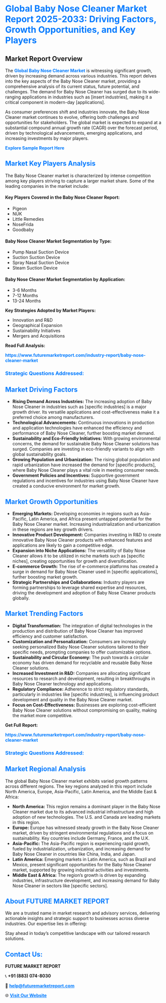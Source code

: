 <h1 style="color: #007BFF;">Global Baby Nose Cleaner Market Report 2025-2033: Driving Factors, Growth Opportunities, and Key Players</h1>

<section id="overview">
<h2>Market Report Overview</h2>
<p>The <a href="https://www.futuremarketreport.com/industry-report/baby-nose-cleaner-market" style="color: #007BFF; text-decoration: none;"><strong>Global Baby Nose Cleaner Market</strong></a> is witnessing significant growth, driven by increasing demand across various industries. This report delves into the key aspects of the Baby Nose Cleaner market, providing a comprehensive analysis of its current status, future potential, and challenges. The demand for Baby Nose Cleaner has surged due to its wide-ranging applications in industries such as [insert industries], making it a critical component in modern-day [applications].</p>
<p>As consumer preferences shift and industries innovate, the Baby Nose Cleaner market continues to evolve, offering both challenges and opportunities for stakeholders. The global market is expected to expand at a substantial compound annual growth rate (CAGR) over the forecast period, driven by technological advancements, emerging applications, and increasing investments by major players.</p>
</section>

<section id="overview">
<p><a href="https://www.futuremarketreport.com/request-sample/reportId=54801" style="color: #007BFF; text-decoration: none;"><strong>Explore Sample Report Here</strong></a></p>
</section>

<section id="key-players">
<h2 style="color: #007BFF;">Market Key Players Analysis</h2>
<p>The Baby Nose Cleaner market is characterized by intense competition among key players striving to capture a larger market share. Some of the leading companies in the market include:</p>
<h4>Key Players Covered in the Baby Nose Cleaner Report:</h4>
<ul><li>Pigeon</li><li>NUK</li><li>Little Remedies</li><li>NoseFrida</li><li>Goodbaby</li></ul>
<h4>Baby Nose Cleaner Market Segmentation by Type:</h4>
<ul><li>Pump Nasal Suction Device</li><li>Suction Suction Device</li><li>Spray Nasal Suction Device</li><li>Steam Suction Device</li></ul>

<h4>Baby Nose Cleaner Market Segmentation by Application:</h4>
<ul><li>3-6 Months</li><li>7-12 Months</li><li>13-24 Months</li></ul>
<p><strong>Key Strategies Adopted by Market Players:</strong></p>
<ul>
<li>Innovation and R&D</li>
<li>Geographical Expansion</li>
<li>Sustainability Initiatives</li>
<li>Mergers and Acquisitions</li>
</ul>
</section>

<section>
<p><strong>Read Full Analysis: </strong></p><a href="https://www.futuremarketreport.com/industry-report/baby-nose-cleaner-market" style="color: #007BFF; text-decoration: none;"><strong>https://www.futuremarketreport.com/industry-report/baby-nose-cleaner-market</strong></a>
<h3 style="color: #007BFF;">Strategic Questions Addressed:</h3>
</section>

<section id="driving-factors">
<h2 style="color: #007BFF;">Market Driving Factors</h2>
<ul>
<li><strong>Rising Demand Across Industries:</strong> The increasing adoption of Baby Nose Cleaner in industries such as [specific industries] is a major growth driver. Its versatile applications and cost-effectiveness make it a preferred choice among manufacturers.</li>
<li><strong>Technological Advancements:</strong> Continuous innovations in production and application technologies have enhanced the efficiency and performance of Baby Nose Cleaner, further boosting market demand.</li>
<li><strong>Sustainability and Eco-Friendly Initiatives:</strong> With growing environmental concerns, the demand for sustainable Baby Nose Cleaner solutions has surged. Companies are investing in eco-friendly variants to align with global sustainability goals.</li>
<li><strong>Growing Population and Urbanization:</strong> The rising global population and rapid urbanization have increased the demand for [specific products], where Baby Nose Cleaner plays a vital role in meeting consumer needs.</li>
<li><strong>Government Policies and Incentives:</strong> Supportive government regulations and incentives for industries using Baby Nose Cleaner have created a conducive environment for market growth.</li>
</ul>
</section>

<section id="growth-opportunities">
<h2 style="color: #007BFF;">Market Growth Opportunities</h2>
<ul>
<li><strong>Emerging Markets:</strong> Developing economies in regions such as Asia-Pacific, Latin America, and Africa present untapped potential for the Baby Nose Cleaner market. Increasing industrialization and urbanization in these regions are key growth drivers.</li>
<li><strong>Innovative Product Development:</strong> Companies investing in R&D to create innovative Baby Nose Cleaner products with enhanced features and applications are likely to gain a competitive edge.</li>
<li><strong>Expansion into Niche Applications:</strong> The versatility of Baby Nose Cleaner allows it to be utilized in niche markets such as [specific niches], creating opportunities for growth and diversification.</li>
<li><strong>E-commerce Growth:</strong> The rise of e-commerce platforms has created a surge in demand for Baby Nose Cleaner used in [specific applications], further boosting market growth.</li>
<li><strong>Strategic Partnerships and Collaborations:</strong> Industry players are forming partnerships to leverage shared expertise and resources, driving the development and adoption of Baby Nose Cleaner products globally.</li>
</ul>
</section>

<section id="trending-factors">
<h2 style="color: #007BFF;">Market Trending Factors</h2>
<ul>
<li><strong>Digital Transformation:</strong> The integration of digital technologies in the production and distribution of Baby Nose Cleaner has improved efficiency and customer satisfaction.</li>
<li><strong>Customization and Personalization:</strong> Consumers are increasingly seeking personalized Baby Nose Cleaner solutions tailored to their specific needs, prompting companies to offer customizable options.</li>
<li><strong>Sustainability and Circular Economy:</strong> The push towards a circular economy has driven demand for recyclable and reusable Baby Nose Cleaner solutions.</li>
<li><strong>Increased Investment in R&D:</strong> Companies are allocating significant resources to research and development, resulting in breakthroughs in Baby Nose Cleaner technology and applications.</li>
<li><strong>Regulatory Compliance:</strong> Adherence to strict regulatory standards, particularly in industries like [specific industries], is influencing product development and quality in the Baby Nose Cleaner market.</li>
<li><strong>Focus on Cost-Effectiveness:</strong> Businesses are exploring cost-efficient Baby Nose Cleaner solutions without compromising on quality, making the market more competitive.</li>
</ul>
</section>

<section>
<p><strong>Get Full Report: </strong></p><a href="https://www.futuremarketreport.com/industry-report/baby-nose-cleaner-market" style="color: #007BFF; text-decoration: none;"><strong>https://www.futuremarketreport.com/industry-report/baby-nose-cleaner-market</strong></a>
<h3 style="color: #007BFF;">Strategic Questions Addressed:</h3>
</section>


<section id="regional-analysis">
<h2 style="color: #007BFF;">Market Regional Analysis</h2>
<p>The global Baby Nose Cleaner market exhibits varied growth patterns across different regions. The key regions analyzed in this report include North America, Europe, Asia-Pacific, Latin America, and the Middle East & Africa:</p>
<ul>
<li><strong>North America:</strong> This region remains a dominant player in the Baby Nose Cleaner market due to its advanced industrial infrastructure and high adoption of new technologies. The U.S. and Canada are leading markets in this region.</li>
<li><strong>Europe:</strong> Europe has witnessed steady growth in the Baby Nose Cleaner market, driven by stringent environmental regulations and a focus on sustainability. Key countries include Germany, France, and the U.K.</li>
<li><strong>Asia-Pacific:</strong> The Asia-Pacific region is experiencing rapid growth, fueled by industrialization, urbanization, and increasing demand for Baby Nose Cleaner in countries like China, India, and Japan.</li>
<li><strong>Latin America:</strong> Emerging markets in Latin America, such as Brazil and Mexico, present significant opportunities for the Baby Nose Cleaner market, supported by growing industrial activities and investments.</li>
<li><strong>Middle East & Africa:</strong> The region’s growth is driven by expanding industries, infrastructure development, and increasing demand for Baby Nose Cleaner in sectors like [specific sectors].</li>
</ul>
</section>

<footer>
<h2 style="color: #007BFF;">About FUTURE MARKET REPORT</h2>
<p>We are a trusted name in market research and advisory services, delivering actionable insights and strategic support to businesses across diverse industries. Our expertise lies in offering:</p>

<p>Stay ahead in today’s competitive landscape with our tailored research solutions.</p>

<h2 style="color: #007BFF;">Contact Us:</h2>
<p><strong>FUTURE MARKET REPORT</strong></p>
<p>📞 <strong>+91 (883) 074-8030</strong></p>
<p>📧 <strong><a href="mailto:help@futuremarketreport.com" style="color: #007BFF;">help@futuremarketreport.com</a></strong></p>
<p>🌐 <strong><a href="https://www.futuremarketreport.com/" style="color: #007BFF;">Visit Our Website</a></strong></p>
</footer>